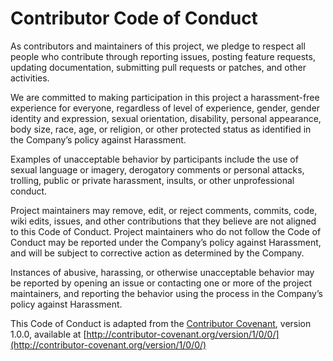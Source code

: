 # Contributor Code of Conduct

As contributors and maintainers of this project, we pledge to respect all people who contribute through reporting issues, posting feature requests, updating documentation, submitting pull requests or patches, and other activities.

We are committed to making participation in this project a harassment-free experience for everyone, regardless of level of experience, gender, gender identity and expression, sexual orientation, disability, personal appearance, body size, race, age, or religion, or other protected status as identified in the Company’s policy against Harassment.

Examples of unacceptable behavior by participants include the use of sexual language or imagery, derogatory comments or personal attacks, trolling, public or private harassment, insults, or other unprofessional conduct.

Project maintainers may remove, edit, or reject comments, commits, code, wiki edits, issues, and other contributions that they believe are not aligned to this Code of Conduct. Project maintainers who do not follow the Code of Conduct may be reported under the Company’s policy against Harassment, and will be subject to corrective action as determined by the Company.

Instances of abusive, harassing, or otherwise unacceptable behavior may be reported by opening an issue or contacting one or more of the project maintainers, and reporting the behavior using the process in the Company’s policy against Harassment.

This Code of Conduct is adapted from the [Contributor Covenant](http:contributor-covenant.org), version 1.0.0, available at [http://contributor-covenant.org/version/1/0/0/](http://contributor-covenant.org/version/1/0/0/)
